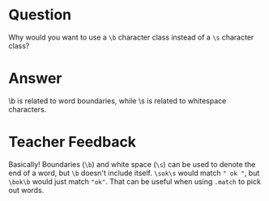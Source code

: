 # Question
Why would you want to use a `\b` character class instead of a `\s` character class?

# Answer
 \b is related to word boundaries, while \s is related to whitespace characters.
 
# Teacher Feedback

Basically! Boundaries (`\b`) and white space (`\s`) can be used to denote the end of a word, but `\b` doesn't include itself. `\sok\s` would match `" ok "`, but `\bok\b` would just match `"ok"`. That can be useful when using `.match` to pick out words. 